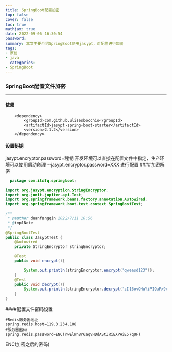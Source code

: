 ```yaml
---
title: SpringBoot配置加密
top: false
cover: false
toc: true
mathjax: true
date: 2022-09-06 16:30:54
password:
summary: 本文主要介绍SpringBoot使用jasypt，对配置进行加密
tags:
- 原创
- java
  categories:
- SpringBoot
---
```

### SpringBoot配置文件加密
---
#### 依赖
<!--        jasypt 配置加密-->
        <dependency>
            <groupId>com.github.ulisesbocchio</groupId>
            <artifactId>jasypt-spring-boot-starter</artifactId>
            <version>2.1.2</version>
        </dependency>
#### 设置秘钥
jasypt.encryptor.password=秘钥
开发环境可以直接在配置文件中指定，生产环境可以使用启动命理   --jasypt.encryptor.password=XXX 进行配置
####加密解密
```java
  package com.itdfq.springboot;

import org.jasypt.encryption.StringEncryptor;
import org.junit.jupiter.api.Test;
import org.springframework.beans.factory.annotation.Autowired;
import org.springframework.boot.test.context.SpringBootTest;

/**
 * @author duanfangqin 2022/7/11 10:56
 * @implNote
 */
@SpringBootTest
public class JasyptTest {
    @Autowired
    private StringEncryptor stringEncryptor;

    @Test
    public void encrypt(){

        System.out.println(stringEncryptor.encrypt("qweasd123"));
    }
    @Test
    public void decrypt(){
        System.out.println(stringEncryptor.decrypt("zI16ovOHuYiPIQaFx9cVlJF30bg5h3ql"));
    }
}
```
####配置文件密码设置
```properties
#Redis服务器地址
spring.redis.host=119.3.234.108
#服务器密码
spring.redis.password=ENC(nwElWn8r6aqVHDdAStIRiEXPAiE57qUF)
```
ENC(加密之后的密码)